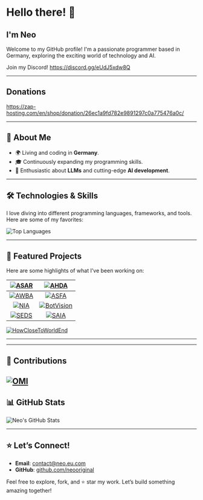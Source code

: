 
# Hello there! 👋  
## I'm Neo  

Welcome to my GitHub profile! I'm a passionate programmer based in Germany, exploring the exciting world of technology and AI.  

Join my Discord! 
https://discord.gg/eUdJ5xdw8Q

---

## Donations
https://zap-hosting.com/en/shop/donation/26ec1a9fd782e9891297c0a775476a0c/

---

## 🌟 About Me  

- 🌍 Living and coding in **Germany**.  
- 🎓 Continuously expanding my programming skills.  
- 🤖 Enthusiastic about **LLMs** and cutting-edge **AI development**.  

---

## 🛠️ Technologies & Skills  

I love diving into different programming languages, frameworks, and tools. Here are some of my favorites:  

![Top Languages](https://github-readme-stats.vercel.app/api/top-langs/?username=neooriginal&layout=compact&theme=tokyonight)  

---

## 🚀 Featured Projects  

Here are some highlights of what I’ve been working on:  

| [![ASAR](https://github-readme-stats.vercel.app/api/pin/?username=neooriginal&repo=ASAR&theme=tokyonight)](https://github.com/neooriginal/ASAR) | [![AHDA](https://github-readme-stats.vercel.app/api/pin/?username=neooriginal&repo=AHDA&theme=tokyonight)](https://github.com/neooriginal/AHDA) |  
|:----------------------------------------------------------:|:----------------------------------------------------------:|  
| [![AWBA](https://github-readme-stats.vercel.app/api/pin/?username=neooriginal&repo=AWBA&theme=tokyonight)](https://github.com/neooriginal/AWBA) | [![ASFA](https://github-readme-stats.vercel.app/api/pin/?username=neooriginal&repo=ASFA&theme=tokyonight)](https://github.com/neooriginal/ASFA) |  
| [![NIA](https://github-readme-stats.vercel.app/api/pin/?username=neooriginal&repo=NIA&theme=tokyonight)](https://github.com/neooriginal/NIA) | [![BotVision](https://github-readme-stats.vercel.app/api/pin/?username=neooriginal&repo=BotVision&theme=tokyonight)](https://github.com/neooriginal/BotVision) |  
| [![SEDS](https://github-readme-stats.vercel.app/api/pin/?username=neooriginal&repo=SEDS&theme=tokyonight)](https://github.com/neooriginal/SEDS) |  [![SAIA](https://github-readme-stats.vercel.app/api/pin/?username=neooriginal&repo=SAIA&theme=tokyonight)](https://github.com/neooriginal/SAIA) |  
[![HowCloseToWorldEnd](https://github-readme-stats.vercel.app/api/pin/?username=neooriginal&repo=HowCloseToWorldEnd&theme=tokyonight)](https://github.com/neooriginal/HowCloseToWorldEnd)


---

---

## 🤝 Contributions

[![OMI](https://github-readme-stats.vercel.app/api/pin/?username=BasedHardware&repo=omi&theme=tokyonight)](https://github.com/BasedHardware/omi)
---

## 📊 GitHub Stats  

![Neo's GitHub Stats](https://github-readme-stats.vercel.app/api?username=neooriginal&show_icons=true&theme=tokyonight&hide_rank=true)  

---

## ⭐ Let’s Connect!  

- **Email**: [contact@neo.eu.com](mailto:contact@neo.eu.com)  
- **GitHub**: [github.com/neooriginal](https://github.com/neooriginal)  

Feel free to explore, fork, and ⭐ star my work. Let’s build something amazing together!  
